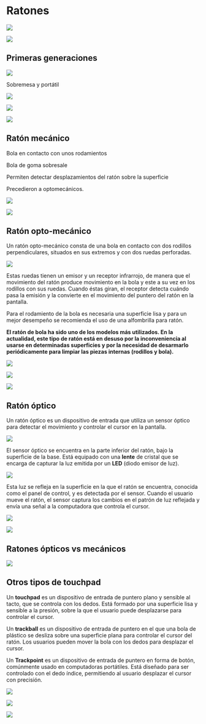 # Ratones

![](img/UD%2010%20-%20Perif%C3%A9ricos%20%28tema%20completo%2918.png)

![](img/UD%2010%20-%20Perif%C3%A9ricos%20%28tema%20completo%2919.jpg)

## Primeras generaciones

![](img/UD%2010%20-%20Perif%C3%A9ricos%20%28tema%20completo%2920.jpg)

Sobremesa y portátil

![](img/UD%2010%20-%20Perif%C3%A9ricos%20%28tema%20completo%2921.png)

![](img/UD%2010%20-%20Perif%C3%A9ricos%20%28tema%20completo%2922.jpg)

![](img/UD%2010%20-%20Perif%C3%A9ricos%20%28tema%20completo%2923.jpg)

## Ratón mecánico

Bola en contacto con unos rodamientos

Bola de goma sobresale

Permiten detectar desplazamientos del ratón sobre la superficie

Precedieron a optomecánicos\.

![](img/UD%2010%20-%20Perif%C3%A9ricos%20%28tema%20completo%2924.png)

![](img/UD%2010%20-%20Perif%C3%A9ricos%20%28tema%20completo%2925.png)

## Ratón opto-mecánico

Un ratón opto-mecánico consta de una bola en contacto con dos rodillos perpendiculares, situados en sus extremos y con dos ruedas perforadas. 

![](img/UD%2010%20-%20Perif%C3%A9ricos%20%28tema%20completo%2926.png)

Estas ruedas tienen un emisor y un receptor infrarrojo, de manera que el movimiento del ratón produce movimiento en la bola y este a su vez en los rodillos con sus ruedas. Cuando éstas giran, el receptor detecta cuándo pasa la emisión y la convierte en el movimiento del puntero del ratón en la pantalla. 

Para el rodamiento de la bola es necesaria una superficie lisa y para un mejor desempeño se recomienda el uso de una alfombrilla para ratón.



__El ratón de bola ha sido uno de los modelos más utilizados\. En la actualidad, este tipo de ratón está en desuso por la inconveniencia al usarse en determinadas superficies y por la necesidad de desarmarlo periódicamente para limpiar las piezas internas \(rodillos y bola\)\.__

![](img/UD%2010%20-%20Perif%C3%A9ricos%20%28tema%20completo%2927.png)

![](img/UD%2010%20-%20Perif%C3%A9ricos%20%28tema%20completo%2928.jpg)

![](img/UD%2010%20-%20Perif%C3%A9ricos%20%28tema%20completo%2929.png)

## Ratón óptico

Un ratón óptico es un dispositivo de entrada que utiliza un sensor óptico para detectar el movimiento y controlar el cursor en la pantalla. 

![](img/UD%2010%20-%20Perif%C3%A9ricos%20%28tema%20completo%2931.png)

El sensor óptico se encuentra en la parte inferior del ratón, bajo la superficie de la base. Está equipado con una **lente** de cristal que se encarga de capturar la luz emitida por un **LED** (diodo emisor de luz). 

![](img/UD%2010%20-%20Perif%C3%A9ricos%20%28tema%20completo%2932.jpg)

Esta luz se refleja en la superficie en la que el ratón se encuentra, conocida como el panel de control, y es detectada por el sensor. Cuando el usuario mueve el ratón, el sensor captura los cambios en el patrón de luz reflejada y envía una señal a la computadora que controla el cursor.

![](img/UD%2010%20-%20Perif%C3%A9ricos%20%28tema%20completo%2930.png)


![](img/UD%2010%20-%20Perif%C3%A9ricos%20%28tema%20completo%2933.png)

## Ratones ópticos vs mecánicos

![](img/UD%2010%20-%20Perif%C3%A9ricos%20%28tema%20completo%2934.png)

## Otros tipos de touchpad

Un **touchpad** es un dispositivo de entrada de puntero plano y sensible al tacto, que se controla con los dedos. Está formado por una superficie lisa y sensible a la presión, sobre la que el usuario puede desplazarse para controlar el cursor.

Un **trackball** es un dispositivo de entrada de puntero en el que una bola de plástico se desliza sobre una superficie plana para controlar el cursor del ratón. Los usuarios pueden mover la bola con los dedos para desplazar el cursor.

Un **Trackpoint** es un dispositivo de entrada de puntero en forma de botón, comúnmente usado en computadoras portátiles. Está diseñado para ser controlado con el dedo índice, permitiendo al usuario desplazar el cursor con precisión.

![](img/UD%2010%20-%20Perif%C3%A9ricos%20%28tema%20completo%2935.png)

![](img/UD%2010%20-%20Perif%C3%A9ricos%20%28tema%20completo%2936.png)

![](img/UD%2010%20-%20Perif%C3%A9ricos%20%28tema%20completo%2937.png)
